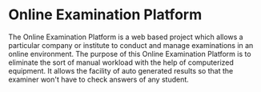 # Online Examination Platform
 The Online Examination Platform is a web based project which allows a particular company or institute to conduct and manage examinations in an online environment. The purpose of this Online Examination Platform is to eliminate the sort of manual workload with the help of computerized equipment. It allows the facility of auto generated results so that the examiner won't have to check answers of any student.
